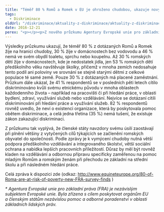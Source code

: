 ```yaml
---
title: "Téměř 80 % Romů a Romek v EU je ohroženo chudobou, ukazuje nový průzkum"
tags:
  - Diskriminace
oldUrl: "/diskriminace/aktuality-z-diskriminace/aktuality-z-diskriminace-2016/temer-80-romu-a-romek-v-eu-je-ohrozeno-chudobou-ukazuje-novy-pruzkum/"
date: 2016-12-21
perex: "<p></p><p>Z nového průzkumu Agentury Evropské unie pro základní práva* (FRA) vyplývá, že romští obyvatelé zemí EU stále čelí v každodenním životě diskriminaci. Rodiny žijí navíc často ve velké chudobě a romské děti mají kvůli nízkému vzdělání malou šanci na lepší život. Zpráva Second European Union Minorities and Discrimination Survey (EU-MIDIS): Roma analyzuje nedostatky v oblasti začleňování romských obyvatel v zemích EU. Uvedená zpráva je postavena na průzkumu mezi 8000 příslušníky romské komunity z devíti členských zemí EU.</p>"
---
```


<!-- imported from the old website -->

<p>Výsledky průzkumu ukazují<a name="_GoBack"></a>, že téměř 80 % z dotázaných Romů a Romek žije na hranici chudoby, 30 % žije v domácnostech bez vodovodu a 46 % nemá ve svém obydlí toaletu, sprchu nebo koupelnu. Až 30 % romských dětí žije v domácnostech, kde je nedostatek jídla, jen 53 % romských dětí předškolního věku navštěvuje školky, přičemž v mnoha zemích nedosahuje tento podíl ani poloviny ve srovnání se stejně starými dětmi z celkové populace té samé země. Pouze 30 % z dotázaných má placené zaměstnání. Průzkum dále ukázal, že 41 % respondentů se v posledních pěti letech cítilo diskriminováno kvůli svému etnickému původu v mnoha oblastech každodenního života – například na pracovišti či při hledání práce, v oblasti bydlení, zdraví, využívání služeb nebo vzdělávání. Nejvíce se dotázaní cítili diskriminováni při hledání práce a využívání služeb. 82 % respondentů rovněž uvedlo, že neví o existenci organizace, která by poskytovala pomoc obětem diskriminace, a celá jedna třetina (35 %) nemá tušení, že existuje zákon zakazující diskriminaci. </p> <p>Z průzkumu tak vyplývá, že členské státy navzdory svému úsilí zaostávají při plnění většiny z vytyčených cílů týkajících se začlenění romských obyvatel do společnosti. Podle zprávy je k vymýcení chudoby nutná větší podpora předškolního vzdělávání a integrovaného školství, větší sociální ochrana a nabídka lepších pracovních příležitostí. Důraz by měl být rovněž kladen na vzdělávání a odbornou přípravu specificky zaměřenou na pomoc mladým Romům a romským ženám při přechodu ze základní na střední školu a při následném hledání práce.</p> <p>Celá zpráva k dispozici zde (odkaz: <a title="Otevření do nového okna" href="http://www.equineteurope.org/80-of-Roma-are-at-risk-of-poverty-new-FRA-survey-finds" target="_blank">http://www.equineteurope.org/80-of-Roma-are-at-risk-of-poverty-new-FRA-survey-finds</a> )</p> <p></p><i> * Agentura Evropské unie pro základní práva (FRA) je nezávislým subjektem Evropské unie. Byla zřízena s cílem poskytovat orgánům EU a členským státům nezávislou pomoc a odborné poradenství v oblasti základních lidských práv.</i>
